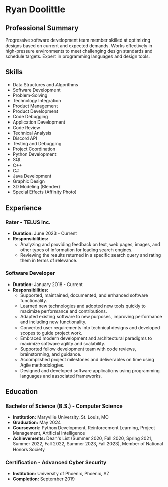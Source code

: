 # Ryan Doolittle

## Professional Summary
Progressive software development team member skilled at optimizing designs based on current and expected demands. Works effectively in high-pressure environments to meet challenging design standards and schedule targets. Expert in programming languages and design tools.

## Skills
- Data Structures and Algorithms
- Software Development
- Problem-Solving
- Technology Integration
- Product Management
- Product Development
- Code Debugging
- Application Development
- Code Review
- Technical Analysis
- Discord API
- Testing and Debugging
- Project Coordination
- Python Development
- SQL
- C++
- C#
- Java Development
- Graphic Design
- 3D Modeling (Blender)
- Special Effects (Affinity Photo)

## Experience

### Rater - TELUS Inc.
- **Duration:** June 2023 - Current
- **Responsibilities:**
  - Analyzing and providing feedback on text, web pages, images, and other types of information for leading search engines.
  - Reviewing the results returned in a specific search query and rating them in terms of relevance.

### Software Developer
- **Duration:** January 2018 - Current
- **Responsibilities:**
  - Supported, maintained, documented, and enhanced software functionality.
  - Learned new technologies and adopted new tools quickly to maximize performance and contributions.
  - Adapted existing software to new purposes, improving performance and including new functionality.
  - Converted user requirements into technical designs and developed scopes to guide project work.
  - Embraced modern development and architectural paradigms to maximize software agility and scalability.
  - Supported fellow development team with code reviews, brainstorming, and guidance.
  - Accomplished project milestones and deliverables on time using Agile methodologies.
  - Designed and developed software applications using programming languages and associated frameworks.

## Education

### Bachelor of Science (B.S.) - Computer Science
- **Institution:** Maryville University, St. Louis, MO
- **Graduation:** May 2024
- **Coursework:** Python Development, Reinforcement Learning, Project Management, Artificial Intelligence
- **Achievements:** Dean's List (Summer 2020, Fall 2020, Spring 2021, Summer 2022, Fall 2022, Summer 2023, Fall 2023), Member of National Honors Society

### Certification - Advanced Cyber Security
- **Institution:** University of Phoenix, Phoenix, AZ
- **Completion:** September 2019
